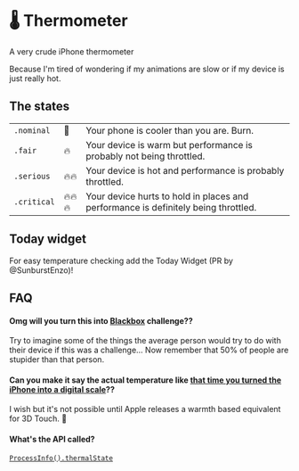 # 🌡 Thermometer
A very crude iPhone thermometer

Because I'm tired of wondering if my animations are slow or if my device is just really hot.

## The states
| | | |
|-|-|-|
| `.nominal` | 🥒 | Your phone is cooler than you are. Burn. |
| `.fair` | 🔥 | Your device is warm but performance is probably not being throttled. |
| `.serious` | 🔥🔥 | Your device is hot and performance is probably throttled. |
| `.critical` | 🔥🔥🔥 | Your device hurts to hold in places and performance is definitely being throttled. |

## Today widget
For easy temperature checking add the Today Widget (PR by @SunburstEnzo)!

## FAQ
#### Omg will you turn this into [Blackbox](https://itunes.apple.com/us/app/blackbox-think-outside-box/id962969578) challenge??
Try to imagine some of the things the average person would try to do with their device if this was a challenge… Now remember that 50% of people are stupider than that person.

#### Can you make it say the actual temperature like [that time you turned the iPhone into a digital scale](https://medium.com/swlh/turning-the-iphone-6s-into-a-digital-scale-f2197dc2b6e7)??
I wish but it's not possible until Apple releases a warmth based equivalent for 3D Touch. 🤞

#### What's the API called?
[`ProcessInfo().thermalState`](https://developer.apple.com/documentation/foundation/processinfo/thermalstate)
